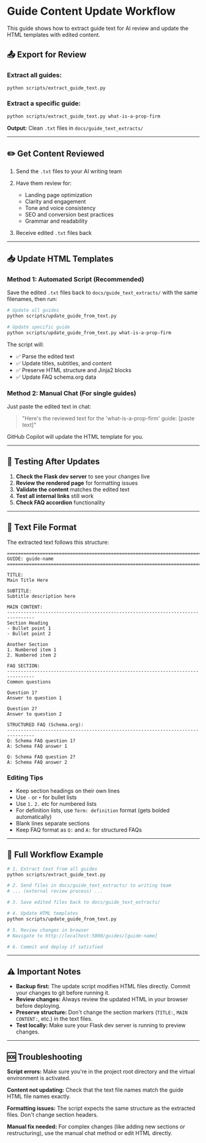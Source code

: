 # Guide Content Update Workflow

This guide shows how to extract guide text for AI review and update the HTML templates with edited content.

## 📤 Export for Review

### Extract all guides:
```bash
python scripts/extract_guide_text.py
```

### Extract a specific guide:
```bash
python scripts/extract_guide_text.py what-is-a-prop-firm
```

**Output:** Clean `.txt` files in `docs/guide_text_extracts/`

---

## ✏️ Get Content Reviewed

1. Send the `.txt` files to your AI writing team
2. Have them review for:
   - Landing page optimization
   - Clarity and engagement
   - Tone and voice consistency
   - SEO and conversion best practices
   - Grammar and readability

3. Receive edited `.txt` files back

---

## 📥 Update HTML Templates

### Method 1: Automated Script (Recommended)

Save the edited `.txt` files back to `docs/guide_text_extracts/` with the same filenames, then run:

```bash
# Update all guides
python scripts/update_guide_from_text.py

# Update specific guide
python scripts/update_guide_from_text.py what-is-a-prop-firm
```

The script will:
- ✅ Parse the edited text
- ✅ Update titles, subtitles, and content
- ✅ Preserve HTML structure and Jinja2 blocks
- ✅ Update FAQ schema.org data

### Method 2: Manual Chat (For single guides)

Just paste the edited text in chat:

> "Here's the reviewed text for the 'what-is-a-prop-firm' guide: [paste text]"

GitHub Copilot will update the HTML template for you.

---

## 🧪 Testing After Updates

1. **Check the Flask dev server** to see your changes live
2. **Review the rendered page** for formatting issues
3. **Validate the content** matches the edited text
4. **Test all internal links** still work
5. **Check FAQ accordion** functionality

---

## 📝 Text File Format

The extracted text follows this structure:

```
================================================================================
GUIDE: guide-name
================================================================================

TITLE:
Main Title Here

SUBTITLE:
Subtitle description here

MAIN CONTENT:
--------------------------------------------------------------------------------
Section Heading
- Bullet point 1
- Bullet point 2

Another Section
1. Numbered item 1
2. Numbered item 2

FAQ SECTION:
--------------------------------------------------------------------------------
Common questions

Question 1?
Answer to question 1

Question 2?
Answer to question 2

STRUCTURED FAQ (Schema.org):
--------------------------------------------------------------------------------
Q: Schema FAQ question 1?
A: Schema FAQ answer 1

Q: Schema FAQ question 2?
A: Schema FAQ answer 2
```

### Editing Tips

- Keep section headings on their own lines
- Use `-` or `•` for bullet lists
- Use `1.` `2.` etc for numbered lists  
- For definition lists, use `Term: definition` format (gets bolded automatically)
- Blank lines separate sections
- Keep FAQ format as `Q:` and `A:` for structured FAQs

---

## 🔄 Full Workflow Example

```bash
# 1. Extract text from all guides
python scripts/extract_guide_text.py

# 2. Send files in docs/guide_text_extracts/ to writing team
# ... (external review process) ...

# 3. Save edited files back to docs/guide_text_extracts/

# 4. Update HTML templates
python scripts/update_guide_from_text.py

# 5. Review changes in browser
# Navigate to http://localhost:5000/guides/[guide-name]

# 6. Commit and deploy if satisfied
```

---

## ⚠️ Important Notes

- **Backup first:** The update script modifies HTML files directly. Commit your changes to git before running it.
- **Review changes:** Always review the updated HTML in your browser before deploying.
- **Preserve structure:** Don't change the section markers (`TITLE:`, `MAIN CONTENT:`, etc.) in the text files.
- **Test locally:** Make sure your Flask dev server is running to preview changes.

---

## 🆘 Troubleshooting

**Script errors:** Make sure you're in the project root directory and the virtual environment is activated.

**Content not updating:** Check that the text file names match the guide HTML file names exactly.

**Formatting issues:** The script expects the same structure as the extracted files. Don't change section headers.

**Manual fix needed:** For complex changes (like adding new sections or restructuring), use the manual chat method or edit HTML directly.
